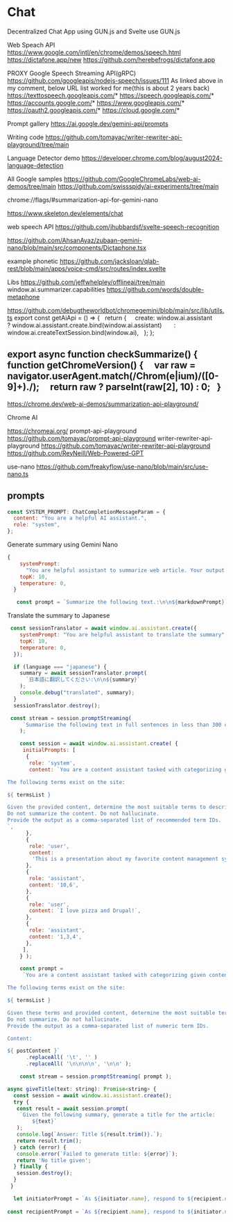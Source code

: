 # Chat

Decentralized Chat App using GUN.js and Svelte
use GUN.js

Web Speach API <https://www.google.com/intl/en/chrome/demos/speech.html>
<https://dictafone.app/new> <https://github.com/herebefrogs/dictafone.app>

PROXY  Google Speech Streaming API(gRPC)
<https://github.com/googleapis/nodejs-speech/issues/111>
As linked above in my comment, below URL list worked for me(this is about 2 years back)
<https://texttospeech.googleapis.com/>*
<https://speech.googleapis.com/>*
<https://accounts.google.com/>*
<https://www.googleapis.com/>*
<https://oauth2.googleapis.com/>*
<https://cloud.google.com/>*

Prompt gallery
<https://ai.google.dev/gemini-api/prompts>

Writing code
<https://github.com/tomayac/writer-rewriter-api-playground/tree/main>

Language Detector demo
<https://developer.chrome.com/blog/august2024-language-detection>

All Google samples
<https://github.com/GoogleChromeLabs/web-ai-demos/tree/main>
<https://github.com/swissspidy/ai-experiments/tree/main>

chrome://flags/#summarization-api-for-gemini-nano

<https://www.skeleton.dev/elements/chat>

 web speech API
<https://github.com/jhubbardsf/svelte-speech-recognition>

 <https://github.com/AhsanAyaz/zubaan-gemini-nano/blob/main/src/components/Dictaphone.tsx>

example  phonetic
<https://github.com/jacksloan/qlab-rest/blob/main/apps/voice-cmd/src/routes/index.svelte>

Libs
<https://github.com/jeffwhelpley/offlineai/tree/main>
window.ai.summarizer.capabilities
<https://github.com/words/double-metaphone>

<https://github.com/debugtheworldbot/chromegemini/blob/main/src/lib/utils.ts>
export const getAiApi = () => {
  return {
    create: window.ai.assistant
      ? window.ai.assistant.create.bind(window.ai.assistant)
      : window.ai.createTextSession.bind(window.ai),
  };
};

export async function checkSummarize() {
  function getChromeVersion() {
    var raw = navigator.userAgent.match(/Chrom(e|ium)\/([0-9]+)\./);
    return raw ? parseInt(raw[2], 10) : 0;
  }
--

 <https://chrome.dev/web-ai-demos/summarization-api-playground/>

Chrome AI

<https://chromeai.org/>
prompt-api-playground <https://github.com/tomayac/prompt-api-playground>
writer-rewriter-api-playground <https://github.com/tomayac/writer-rewriter-api-playground>
<https://github.com/ReyNeill/Web-Powered-GPT>

use-nano
<https://github.com/freakyflow/use-nano/blob/main/src/use-nano.ts>

## prompts

```js
const SYSTEM_PROMPT: ChatCompletionMessageParam = {
  content: "You are a helpful AI assistant.",
  role: "system",
};
```

 Generate summary using Gemini Nano

```js
{
    systemPrompt:
      "You are helpful assistant to summarize web article. Your output is markdown formatted. please summary with bullet points and meaningful sections.",
    topK: 10,
    temperature: 0,
  }

   const prompt = `Summarize the following text.:\n\n${markdownPrompt}`;
  ```

Translate the summary to Japanese

```js
 const sessionTranslator = await window.ai.assistant.create({
    systemPrompt: "You are helpful assistant to translate the summary",
    topK: 10,
    temperature: 0,
  });

  if (language === "japanese") {
    summary = await sessionTranslator.prompt(
      `日本語に翻訳してください:\n\n${summary}`
    );
    console.debug("translated", summary);
  }
  sessionTranslator.destroy();
```

```js
 const stream = session.promptStreaming(
     `Summarise the following text in full sentences in less than 300 characters: ${ postContent }`
    );
```

```js
    const session = await window.ai.assistant.create( {
     initialPrompts: [
      {
       role: 'system',
       content: `You are a content assistant tasked with categorizing given content with the correct terms.

The following terms exist on the site:

${ termsList }

Given the provided content, determine the most suitable terms to describe the content.
Do not summarize the content. Do not hallucinate.
Provide the output as a comma-separated list of recommended term IDs.
`,
      },
      {
       role: 'user',
       content:
        'This is a presentation about my favorite content management system, WordPress. Go check it out.',
      },
      {
       role: 'assistant',
       content: '10,6',
      },
      {
       role: 'user',
       content: `I love pizza and Drupal!`,
      },
      {
       role: 'assistant',
       content: '1,3,4',
      },
     ],
    } );

    const prompt =
     `You are a content assistant tasked with categorizing given content with the correct terms.

The following terms exist on the site:

${ termsList }

Given these terms and provided content, determine the most suitable terms to describe the content.
Do not summarize. Do not hallucinate.
Provide the output as a comma-separated list of numeric term IDs.

Content:

${ postContent }`
      .replaceAll( '\t', '' )
      .replaceAll( '\n\n\n\n', '\n\n' );

    const stream = session.promptStreaming( prompt );
```

```js
async giveTitle(text: string): Promise<string> {
  const session = await window.ai.assistant.create();
  try {
   const result = await session.prompt(
    `Given the following summary, generate a title for the article: 
        ${text}`
   );
   console.log(`Answer: Title ${result.trim()}.`);
   return result.trim();
  } catch (error) {
   console.error(`Failed to generate title: ${error}`);
   return 'No title given';
  } finally {
   session.destroy();
  }
 }
```

```js
  let initiatorPrompt = `As ${initiator.name}, respond to ${recipient.name} who previously said: "${lastMessage}". Please role-play according to your attributes: ${initiatorAttributes} Recent interactions include: ${initiatorHistory}. Keep it short, 2 or 3 sentences.`;
     
const recipientPrompt = `As ${recipient.name}, respond to ${initiator.name} who just said: "${lastMessage}". Please role-play according to your attributes: ${recipientAttributes} Recent interactions include: ${recipientHistory}. Keep it short, 2 or 3 sentences.`;
```
